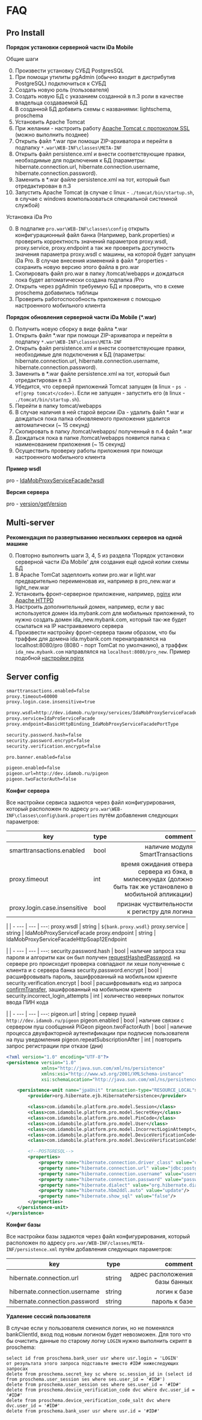 # FAQ

## Pro Install

**Порядок установки серверной части iDa Mobile**

Общие шаги

0. Произвести установку СУБД PostgresSQL
0. При помощи утилиты pgAdmin (обычно входит в дистрибутив PostgreSQL) подключиться к СУБД
0. Создать новую роль (пользователя)
0. Создать новую БД с указанием созданной в п.3 роли в качестве владельца создаваемой БД
0. В созданной БД добавить схемы с названиями: lightschema, proschema
0. Установить Apache Tomcat
0. При желании - настроить работу [Apache Tomcat с протоколом SSL](http://habrahabr.ru/post/134453/) (можно выполнить позднее)
0. Открыть файл *.war при помощи ZIP-архиватора и перейти в подпапку ``*.war\WEB-INF\classes\META-INF``
0. Открыть файл persistence.xml и внести соответствующие правки, необходимые для подключения к БД (параметры: hibernate.connection.url, hibernate.connection.username, hibernate.connection.password).
0. Заменить в *.war файле persistence.xml на тот, который был отредактирован в п.3
0. Запустить Apache Tomcat (в случае с linux - ``./tomcat/bin/startup.sh``, в случае с windows вомпользоваться специальной системной службой)

Установка iDa Pro

0. В подпапке ``pro.war\WEB-INF\classes\config`` открыть конфигурационный файл банка (Например, bank.properties) и проверить корректность значений параметров proxy.wsdl, proxy.service, proxy.endpoint а так же проверить доступность значения параметра proxy.wsdl с машины, на которой будет запущен iDa Pro. В случае внесения изменений в файл *.properties - сохранить новую версию этого файла в pro.war
0. Скопировать файл pro.war в папку /tomcat/webapps и дождаться пока будет автоматически создана подпапка /Pro
0. Открыть через pgAdmin требуемую БД и проверить, что в схеме proschema добавились таблицы
0. Проверить работоспособность приложения с помощью настроенного мобильного клиента

**Порядок обновления серверной части iDa Mobile (*.war)**

0. Получить новую сборку в виде файла *.war
0. Открыть файл *.war при помощи ZIP-архиватора и перейти в подпапку ``*.war\WEB-INF\classes\META-INF``
0. Открыть файл persistence.xml и внести соответствующие правки, необходимые для подключения к БД (параметры: hibernate.connection.url, hibernate.connection.username, hibernate.connection.password).
0. Заменить в *.war файле persistence.xml на тот, который был отредактирован в п.3
0. Убедится, что серверй приложений Tomcat запущен (в linux - ``ps -ef|grep tomcat</code>)``. Если не запущен - запустить его (в linux - ``./tomcat/bin/startup.sh``).
0. Перейти в папку tomcat/webapps
0. В случае наличия в ней старой версии iDa - удалить файл *.war и дождаться пока папка обновляемого приложения удалится автоматически (~ 15 секунд)
0. Скопировать в папку /tomcat/webapps/ полученный в п.4 файл *.war
0. Дождаться пока в папке /tomcat/webapps появится папка с наименованием приложения (~ 15 секунд)
0. Осуществить проверку работы приложения при помощи настроенного мобильного клиента

**Пример wsdl**

pro - [IdaMobProxyServiceFacade?wsdl](http://dev.idamob.ru/proxy/services/IdaMobProxyServiceFacade?wsdl)

**Версия сервера**

pro - [version/getVersion](http://dev.idamob.ru/pro/endpoints/version/getVersion)

## Multi-server

**Рекомендация по развертыванию нескольких серверов на одной машине**

0. Повторно выполнить шаги 3, 4, 5 из раздела 'Порядок установки серверной части iDa Mobile' для создания ещё одной копии схемы БД
0. В Apache TomCat задеплоить копии pro.war и light.war предварительно переименовав их, например в pro_new.war и light_new.war
0. Установить фронт-серверное приложение, например, [nginx](https://nginx.org/ru/) или [Apache HTTPD](https://httpd.apache.org)
0. Настроить дополнительный домен, например, если у вас используется домен ida.mybank.com для мобильных приложений, то нужно создать домен ida_new.mybank.com, который так-же будет ссылаться на IP настраиваемого сервера
0. Произвести настройку фронт-сервера таким образом, что бы траффик для домена ida.mybank.com перенаправлялся на localhost:8080/pro (8080 - порт TomCat по умолчанию), а траффик ``ida_new.mybank.com`` направлялся на ``localhost:8080/pro_new``. Пример подобной [настройки nginx](http://serverfault.com/questions/536576/nginx-how-do-i-forward-a-http-request-to-another-port)

## Server config

```xml
smarttransactions.enabled=false
proxy.timeout=60000
proxy.login.case.insensitive=true

proxy.wsdl=http://dev.idamob.ru/proxy/services/IdaMobProxyServiceFacade?wsdl
proxy.service=IdaProServiceFacade
proxy.endpoint=BasicHttpBinding_IdaMobProxyServiceFacadePortType

security.password.hash=false
security.password.encrypt=false
security.verification.encrypt=false

pro.banner.enabled=false

pigeon.enabled=false
pigeon.url=http://dev.idamob.ru/pigeon
pigeon.twoFactorAuth=false
```

**Конфиг сервера**

Все настройки сервиса задаются через файл конфигурирования, который расположен по адресу ``pro.war\WEB-INF\classes\config\bank.properties`` путём добавления следующих параметров:

key | type | comment
--- | --- | ---:
smarttransactions.enabled | bool | наличие модуля SmartTransactions
proxy.timeout | int | время ожидания отвера сервера из бэка, в милесекундах (должно быть так же установлено в мобильной апликации)
proxy.login.case.insensitive | bool | признак чуствительности к регистру для логина

 | | -
--- | --- | ---:
proxy.wsdl | string | ``${bank.proxy.wsdl}``
proxy.service | string | IdaMobProxyServiceFacade
proxy.endpoint | string | IdaMobProxyServiceFacadeHttpSoap12Endpoint

 | | -
--- | --- | ---:
security.password.hash | bool | наличие запроса хэш пароля и алгоритм как он был получен [requestHashedPassword](#requesthashedpassword). на сервере pro происходит проверка совпадают ли хеши полученные с клиента и с сервера банка
security.password.encrypt | bool | расшифровывать пароль, зашифрованный на мобильном криенте
security.verification.encrypt | bool | расшифровывать код из запроса [confirmTransfer](#confirmtransfer), зашифрованный на мобильном криенте
security.incorrect_login_attempts | int | количество неверных попыток ввода ПИН кода

 | | -
--- | --- | ---:
pigeon.url | string | сервер пушей ``http://dev.idamob.ru/pigeon``
pigeon.enabled | bool | наличие связки с сервером пуш сообщений PiGeon
pigeon.twoFactorAuth | bool | наличие процесса двухфакторной аутентификации при подписке пользователя на пуш уведомления
pigeon.repeatSubscriptionAfter | int | повторить запрос регистрации при отказе (дни)

```xml
<?xml version="1.0" encoding="UTF-8"?>
<persistence version="1.0"
             xmlns="http://java.sun.com/xml/ns/persistence"
             xmlns:xsi="http://www.w3.org/2001/XMLSchema-instance"
             xsi:schemaLocation="http://java.sun.com/xml/ns/persistence http://java.sun.com/xml/ns/persistence/persistence_1_0.xsd">

    <persistence-unit name="jpaUnit" transaction-type="RESOURCE_LOCAL">
        <provider>org.hibernate.ejb.HibernatePersistence</provider>

        <class>com.idamobile.platform.pro.model.Session</class>
        <class>com.idamobile.platform.pro.model.SecretKey</class>
        <class>com.idamobile.platform.pro.model.PinCode</class>
        <class>com.idamobile.platform.pro.model.User</class>
        <class>com.idamobile.platform.pro.model.IncorrectLoginAttempt</class>
        <class>com.idamobile.platform.pro.model.DeviceVerificationCode</class>
        <class>com.idamobile.platform.pro.model.DeviceVerificationCodeSalt</class>

        <!--POSTGRESQL-->
        <properties>
            <property name="hibernate.connection.driver_class" value="org.postgresql.Driver" />
            <property name="hibernate.connection.url" value="jdbc:postgresql://127.0.0.1/proproxytestbase" />
            <property name="hibernate.connection.username" value="username" />
            <property name="hibernate.connection.password" value="password" />
            <property name="hibernate.dialect" value="org.hibernate.dialect.PostgreSQL82Dialect" />
            <property name="hibernate.hbm2ddl.auto" value="update"/>
            <property name="hibernate.show_sql" value="false"/>
        </properties>
    </persistence-unit>
</persistence>
```

**Конфиг базы**

Все настройки базы задаются через файл конфигурирования, который расположен по адресу ``pro.war/WEB-INF/classes/META-INF/persistence.xml`` путём добавления следующих параметров:

key | type | comment
--- | --- | ---:
hibernate.connection.url | string | адрес расположения базы банных
hibernate.connection.username | string | логин к базе
hibernate.connection.password | string | пароль к базе

**Удаление сессий пользователя**

В случае если у пользователя сменился логин, но не поменялся bankClientId, вход под новым логином будет невозможен. Для того что бы очистить данные по старому логну ``LOGIN`` нужно выполнить скрипт в proschema:

```
select id from proschema.bank_user usr where usr.login = 'LOGIN'
от результата этого запроса подставьте вместо #ID# нижеследующих запросах
delete from proschema.secret_key sc where sc.session_id in (select id from proschema.user_session ses where ses.user_id = '#ID#')
delete from proschema.user_session ses where ses.user_id = '#ID#'
delete from proschema.device_verification_code dvc where dvc.user_id = '#ID#'
delete from proschema.device_verification_code_salt dvc where dvc.user_id = '#ID#'
delete from proschema.bank_user usr where usr.id = '#ID#'
```
